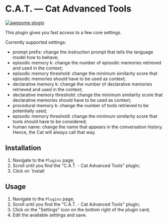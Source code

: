 # C.A.T. — Cat Advanced Tools

[![awesome plugin](https://custom-icon-badges.demolab.com/static/v1?label=&message=awesome+plugin&color=F4F4F5&style=for-the-badge&logo=cheshire_cat_black)](https://)

This plugin gives you fast access to a few core settings.

Currently supported settings:
- prompt prefix: change the instruction prompt that tells the language model how to behave;
- episodic memory k: change the number of episodic memories retrieved and used in the context;
- episodic memory threshold: change the minimum similarity score that episodic memories should have to be used as context;
- declarative memory k: change the number of declarative memories retrieved and used in the context;
- declarative memory threshold: change the minimum similarity score that declarative memories should have to be used as context;
- procedural memory k: change the number of tools retrieved to be potentially used;
- episodic memory threshold: change the minimum similarity score that tools should have to be considered;
- human name: change the name that appears in the conversation history. Hence, the Cat will always call that way.


## Installation

1. Navigate to the `Plugins` page;
2. Scroll until you find the "C.A.T. - Cat Advanced Tools" plugin;
3. Click on `Install

## Usage

1. Navigate to the `Plugins` page;
2. Scroll until you find the "C.A.T. - Cat Advanced Tools" plugin;
3. Click on the "Settings" icon on the bottom right of the plugin card;
4. Edit the available settings and save.
